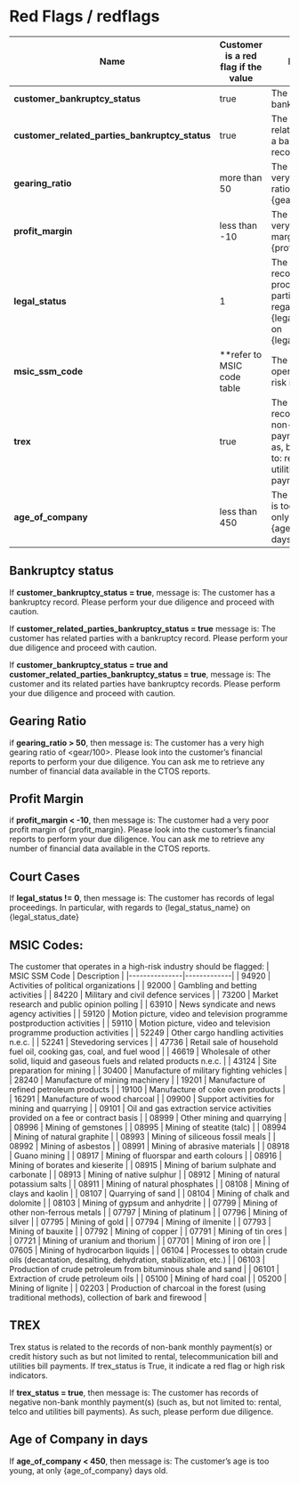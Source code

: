 # Red Flags / redflags
| Name    | Customer is a red flag if the value | Description |
| -------- | ------- | ------ |
| **customer_bankruptcy_status**  | true    | The customer has a bankruptcy record |
| **customer_related_parties_bankruptcy_status**  | true    | The customer has related parties with a bankruptcy record |
| **gearing_ratio** | more than 50     | The customer has a very high gearing ratio of {gearing_ratio/100} |
| **profit_margin**    | less than -10    | The customer had a very poor profit margin of {profit_margin} |
| **legal_status** | 1 | The customer has records of legal proceedings. In particular, with regards to {legal_status_name} on {legal_status_date}
| **msic_ssm_code** | **refer to MSIC code table  | The customer that operates in a high-risk industry |
| **trex** | true | The customer has records of negative non-bank monthly payment(s) (such as, but not limited to: rental, telco and utilities bill payments) |
| **age_of_company** | less than 450 | The customer’s age is too young, at only {age_of_company} days old. |

## Bankruptcy status
If **customer_bankruptcy_status = true**, message is:
The customer has a bankruptcy record. Please perform your due diligence and proceed with caution.

If **customer_related_parties_bankruptcy_status = true** message is:
The customer has related parties with a bankruptcy record. Please perform your due diligence and proceed with caution.

If **customer_bankruptcy_status = true and customer_related_parties_bankruptcy_status = true**, message is:
The customer and its related parties have bankruptcy records. Please perform your due diligence and proceed with caution.

## Gearing Ratio

if **gearing_ratio > 50**, then message is:
The customer has a very high gearing ratio of <gear/100>. Please look into the customer’s financial reports to perform your due diligence. You can ask me to retrieve any number of financial data available in the CTOS reports.

## Profit Margin
if **profit_margin < -10**, then message is:
The customer had a very poor profit margin of {profit_margin}. Please look into the customer’s financial reports to perform your due diligence. You can ask me to retrieve any number of financial data available in the CTOS reports.

## Court Cases
If **legal_status != 0**, then message is:
The customer has records of legal proceedings. In particular, with regards to {legal_status_name} on {legal_status_date}

## MSIC Codes:
The customer that operates in a high-risk industry should be flagged:
| MSIC SSM Code | Description |
|---------------|-------------|
| 94920 | Activities of political organizations |
| 92000 | Gambling and betting activities |
| 84220 | Military and civil defence services |
| 73200 | Market research and public opinion polling |
| 63910 | News syndicate and news agency activities |
| 59120 | Motion picture, video and television programme postproduction activities |
| 59110 | Motion picture, video and television programme production activities |
| 52249 | Other cargo handling activities n.e.c. |
| 52241 | Stevedoring services |
| 47736 | Retail sale of household fuel oil, cooking gas, coal, and fuel wood |
| 46619 | Wholesale of other solid, liquid and gaseous fuels and related products n.e.c. |
| 43124 | Site preparation for mining |
| 30400 | Manufacture of military fighting vehicles |
| 28240 | Manufacture of mining machinery |
| 19201 | Manufacture of refined petroleum products |
| 19100 | Manufacture of coke oven products |
| 16291 | Manufacture of wood charcoal |
| 09900 | Support activities for mining and quarrying |
| 09101 | Oil and gas extraction service activities provided on a fee or contract basis |
| 08999 | Other mining and quarrying |
| 08996 | Mining of gemstones |
| 08995 | Mining of steatite (talc) |
| 08994 | Mining of natural graphite |
| 08993 | Mining of siliceous fossil meals |
| 08992 | Mining of asbestos |
| 08991 | Mining of abrasive materials |
| 08918 | Guano mining |
| 08917 | Mining of fluorspar and earth colours |
| 08916 | Mining of borates and kieserite |
| 08915 | Mining of barium sulphate and carbonate |
| 08913 | Mining of native sulphur |
| 08912 | Mining of natural potassium salts |
| 08911 | Mining of natural phosphates |
| 08108 | Mining of clays and kaolin |
| 08107 | Quarrying of sand |
| 08104 | Mining of chalk and dolomite |
| 08103 | Mining of gypsum and anhydrite |
| 07799 | Mining of other non-ferrous metals |
| 07797 | Mining of platinum |
| 07796 | Mining of silver |
| 07795 | Mining of gold |
| 07794 | Mining of ilmenite |
| 07793 | Mining of bauxite |
| 07792 | Mining of copper |
| 07791 | Mining of tin ores |
| 07721 | Mining of uranium and thorium |
| 07701 | Mining of iron ore |
| 07605 | Mining of hydrocarbon liquids |
| 06104 | Processes to obtain crude oils (decantation, desalting, dehydration, stabilization, etc.) |
| 06103 | Production of crude petroleum from bituminous shale and sand |
| 06101 | Extraction of crude petroleum oils |
| 05100 | Mining of hard coal |
| 05200 | Mining of lignite |
| 02203 | Production of charcoal in the forest (using traditional methods), collection of bark and firewood |

## TREX
Trex status is related to the records of non-bank monthly payment(s) or credit history such as but
not limited to rental, telecommunication bill and utilities bill payments. If trex_status is True, it
indicate a red flag or high risk indicators.

If **trex_status = true**, then message is:
The customer has records of negative non-bank monthly payment(s) (such as, but not limited to: rental, telco and utilities bill payments). As such, please perform due diligence.

## Age of Company in days

If **age_of_company < 450**, then message is:
The customer’s age is too young, at only {age_of_company} days old.

